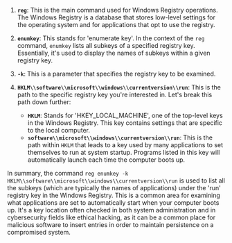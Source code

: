 1. **`reg`**: This is the main command used for Windows Registry operations. The Windows Registry is a database that stores low-level settings for the operating system and for applications that opt to use the registry.
    
2. **`enumkey`**: This stands for 'enumerate key'. In the context of the `reg` command, `enumkey` lists all subkeys of a specified registry key. Essentially, it's used to display the names of subkeys within a given registry key.
    
3. **`-k`**: This is a parameter that specifies the registry key to be examined.
    
4. **`HKLM\\software\\microsoft\\windows\\currentversion\\run`**: This is the path to the specific registry key you're interested in. Let's break this path down further:
    
    - **`HKLM`**: Stands for 'HKEY_LOCAL_MACHINE', one of the top-level keys in the Windows Registry. This key contains settings that are specific to the local computer.
    - **`software\\microsoft\\windows\\currentversion\\run`**: This is the path within `HKLM` that leads to a key used by many applications to set themselves to run at system startup. Programs listed in this key will automatically launch each time the computer boots up.

In summary, the command `reg enumkey -k HKLM\\software\\microsoft\\windows\\currentversion\\run` is used to list all the subkeys (which are typically the names of applications) under the 'run' registry key in the Windows Registry. This is a common area for examining what applications are set to automatically start when your computer boots up. It's a key location often checked in both system administration and in cybersecurity fields like ethical hacking, as it can be a common place for malicious software to insert entries in order to maintain persistence on a compromised system.